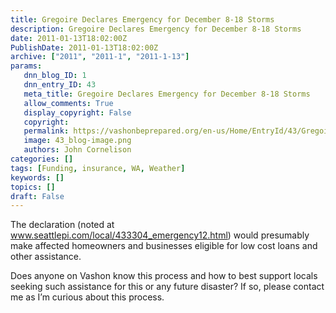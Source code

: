 ```yaml
---
title: Gregoire Declares Emergency for December 8-18 Storms
description: Gregoire Declares Emergency for December 8-18 Storms
date: 2011-01-13T18:02:00Z
PublishDate: 2011-01-13T18:02:00Z
archive: ["2011", "2011-1", "2011-1-13"]
params:
   dnn_blog_ID: 1
   dnn_entry_ID: 43
   meta_title: Gregoire Declares Emergency for December 8-18 Storms
   allow_comments: True
   display_copyright: False
   copyright: 
   permalink: https://vashonbeprepared.org/en-us/Home/EntryId/43/Gregoire-Declares-Emergency-for-December-8-18-Storms
   image: 43_blog-image.png
   authors: John Cornelison
categories: []
tags: [Funding, insurance, WA, Weather]
keywords: []
topics: []
draft: False
---
```


<p>The declaration (noted at <a title="http://www.seattlepi.com/local/433304_emergency12.html" href="http://www.seattlepi.com/local/433304_emergency12.html">www.seattlepi.com/local/433304_emergency12.html</a>) would presumably make affected homeowners and businesses eligible for low cost loans and other assistance.</p>
<p>Does anyone on Vashon know this process and how to best support locals seeking such assistance for this or any future disaster? If so, please contact me as I’m curious about this process.</p>

